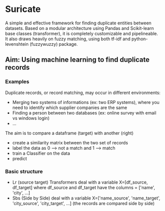 # Suricate
A simple and effective framework for finding duplicate entities between datasets.
Based on a modular architecture using Pandas and Scikit-learn base classes (transformer), it is completely customizable and pipelineable.
It also draws heavily on fuzzy matching, using both tf-idf and python-levenshtein (fuzzywuzzy) package.

## Aim: Using machine learning to find duplicate records
### Examples
Duplicate records, or record matching, may occur in different environments:
- Merging two systems of informations (ex: two ERP systems), where you need to identify which supplier companies are the same
- Finding a person between two databases (ex: online survey with email vs windows login)
- ...

The aim is to compare a dataframe (target) with another (right)
- create a similarity matrix between the two set of records
- label the data as 0 --> not a match and 1 --> match
- train a Classifier on the data
- predict

### Basic structure
- Lr (source target) Transformers deal with a variable X=[df_source, df_target] where df_source and df_target have the columns = ['name', 'city', ...]
- Sbs (Side by Side) deal with a variable X=['name_source', 'name_target', 'city_source', 'city_target', ...] (the records are compared side by side)

